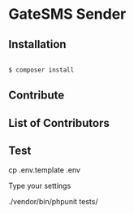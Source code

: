 # GateSMS Sender

## Installation

```bash

$ composer install

```

## Contribute

## List of Contributors

## Test

cp .env.template .env

Type your settings

./vendor/bin/phpunit tests/
